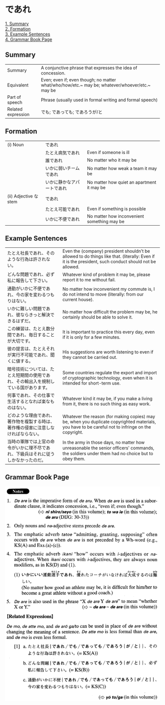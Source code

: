 # であれ

[1. Summary](#summary)<br>
[2. Formation](#formation)<br>
[3. Example Sentences](#example-sentences)<br>
[4. Grammar Book Page](#grammar-book-page)<br>


## Summary

<table><tr>   <td>Summary</td>   <td>A conjunctive phrase that expresses the idea of concession.</td></tr><tr>   <td>Equivalent</td>   <td>Even; even if; even though; no matter what/who/how/etc.~ may be; whatever/whoever/etc.~ may be</td></tr><tr>   <td>Part of speech</td>   <td>Phrase (usually used in formal writing and formal speech)</td></tr><tr>   <td>Related expression</td>   <td>でも; であっても; であろうが/と</td></tr></table>

## Formation

<table class="table"><tbody><tr class="tr head"><td class="td"><span class="numbers">(i)</span> <span class="bold">Noun</span></td><td class="td"><span class="concept">であれ</span></td><td class="td"></td></tr><tr class="tr"><td class="td"></td><td class="td"><span>たとえ病気</span><span class="concept">であれ</span></td><td class="td"><span>Even if someone is ill</span></td></tr><tr class="tr"><td class="td"></td><td class="td"><span>誰</span><span class="concept">であれ</span></td><td class="td"><span>No matter who it may be</span></td></tr><tr class="tr"><td class="td"></td><td class="td"><span>いかに弱いチーム</span><span class="concept">であれ</span></td><td class="td"><span>No matter how weak a team it may be</span></td></tr><tr class="tr"><td class="td"></td><td class="td"><span>いかに静かなアパート</span><span class="concept">であれ</span></td><td class="td"><span>No matter how quiet an apartment it may be</span></td></tr><tr class="tr head"><td class="td"><span class="numbers">(ii)</span> <span class="bold">Adjective な stem</span></td><td class="td"><span class="concept">であれ</span></td><td class="td"></td></tr><tr class="tr"><td class="td"></td><td class="td"><span>たとえ可能</span><span class="concept">であれ</span></td><td class="td"><span>Even if something is possible</span></td></tr><tr class="tr"><td class="td"></td><td class="td"><span>いかに不便</span><span class="concept">であれ</span></td><td class="td"><span>No matter how inconvenient something may be</span></td></tr></tbody></table>

## Example Sentences

<table><tr>   <td>たとえ社長であれ、そのような行為は許されない。</td>   <td>Even the (company) president shouldn't be allowed to do things like that. (literally: Even if it is the president, such conduct should not be allowed.</td></tr><tr>   <td>どんな問題であれ、必ず私に報告して下さい。</td>   <td>Whatever kind of problem it may be, please report it to me without fail.</td></tr><tr>   <td>通勤がいかに不便であれ、今の家を変わるつもりはない。</td>   <td>No matter how inconvenient my commute is, I do not intend to move (literally: from our current house).</td></tr><tr>   <td>いかに難しい問題であれ、彼ならきっと解決できるはずだ。</td>   <td>No matter how difficult the problem may be, he certainly should be able to solve it.</td></tr><tr>   <td>この練習は、たとえ数分間であれ、毎日することが大切です。</td>   <td>It is important to practice this every day, even if it is only for a few minutes.</td></tr><tr>   <td>彼の提言は、たとえそれが実行不可能であれ、聞くに値する。</td>   <td>His suggestions are worth listening to even if they cannot be carried out.</td></tr><tr>   <td>暗号技術については、たとえ短期間の使用であれ、その輸出入を規制している国があります。</td>   <td>Some countries regulate the export and import of cryptographic technology, even when it is intended for short-term use.</td></tr><tr>   <td>何事であれ、その仕事で生活するとなれば楽なものはない。</td>   <td>Whatever kind it may be, if you make a living from it, there is no such thing as easy work.</td></tr><tr>   <td>どのような理由であれ、著作物を複製する時は、著作権の侵害に注意しなければならない。</td>   <td>Whatever the reason (for making copies) may be, when you duplicate copyrighted materials, you have to be careful not to infringe on the copyright.</td></tr><tr>   <td>当時の軍隊では上官の命令がいかに理不尽であれ、下級兵はそれに従うしかなかったのだ。</td>   <td>In the army in those days, no matter how unreasonable the senior ofﬁcers' commands, the soldiers under them had no choice but to obey them.</td></tr></table>

## Grammar Book Page

![](../img/Advancedであれ.png)

